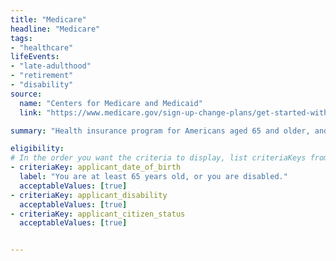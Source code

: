 ```yaml
---
title: "Medicare"
headline: "Medicare"
tags: 
- "healthcare"
lifeEvents: 
- "late-adulthood"
- "retirement"
- "disability"
source:
  name: "Centers for Medicare and Medicaid"
  link: "https://www.medicare.gov/sign-up-change-plans/get-started-with-medicare"

summary: "Health insurance program for Americans aged 65 and older, and for people with disabilities."

eligibility:
# In the order you want the criteria to display, list criteriaKeys from the csv here, each followed by a comma-separated list of which values indicate eligibility for that criteria. Wrap individual values in quotes if they have inner commas.
- criteriaKey: applicant_date_of_birth
  label: "You are at least 65 years old, or you are disabled."
  acceptableValues: [true]
- criteriaKey: applicant_disability
  acceptableValues: [true]
- criteriaKey: applicant_citizen_status
  acceptableValues: [true]


---
```

